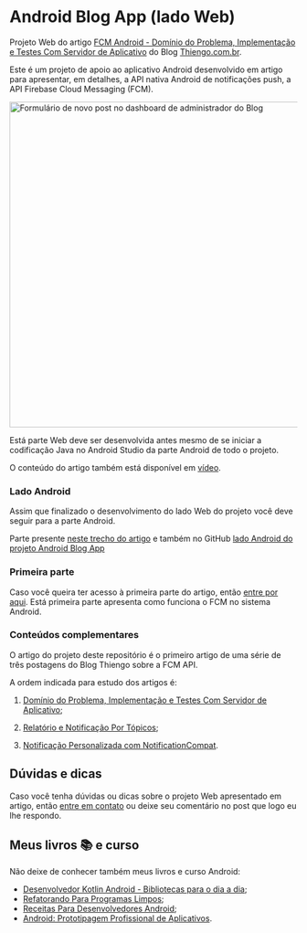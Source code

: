 # Android Blog App (lado Web)

Projeto Web do artigo [FCM Android - Domínio do Problema, Implementação e Testes Com Servidor de Aplicativo](https://www.thiengo.com.br/fcm-android-dominio-do-problema-implementacao-e-testes-com-servidor-de-aplicativo-parte-1#title-02) do Blog [Thiengo.com.br](https://www.thiengo.com.br).

Este é um projeto de apoio ao aplicativo Android desenvolvido em artigo para apresentar, em detalhes, a API nativa Android de notificações push, a API Firebase Cloud Messaging (FCM).

<img src="https://www.thiengo.com.br/img/post/normal/nnlpkibnlumpti5s0ird35kpu58a25cebcca1087a5d4e5725cef4aee43.jpg" width="570" alt="Formulário de novo post no dashboard de administrador do Blog">

Está parte Web deve ser desenvolvida antes mesmo de se iniciar a codificação Java no Android Studio da parte Android de todo o projeto.

O conteúdo do artigo também está disponível em [vídeo](https://www.thiengo.com.br/fcm-android-dominio-do-problema-implementacao-e-testes-com-servidor-de-aplicativo-parte-1#title-30).

### Lado Android

Assim que finalizado o desenvolvimento do lado Web do projeto você deve seguir para a parte Android.

Parte presente [neste trecho do artigo](https://www.thiengo.com.br/fcm-android-dominio-do-problema-implementacao-e-testes-com-servidor-de-aplicativo-parte-1#title-13) e também no GitHub [lado Android do projeto Android Blog App](https://github.com/viniciusthiengo/AndroidBlogApp)

### Primeira parte

Caso você queira ter acesso à primeira parte do artigo, então [entre por aqui](https://www.thiengo.com.br/fcm-android-dominio-do-problema-implementacao-e-testes-com-servidor-de-aplicativo-parte-1#title-01). Está primeira parte apresenta como funciona o FCM no sistema Android.

### Conteúdos complementares

O artigo do projeto deste repositório é o primeiro artigo de uma série de três postagens do Blog Thiengo sobre a FCM API.

A ordem indicada para estudo dos artigos é:

1. [Domínio do Problema, Implementação e Testes Com Servidor de Aplicativo](https://www.thiengo.com.br/fcm-android-dominio-do-problema-implementacao-e-testes-com-servidor-de-aplicativo-parte-1);

2. [Relatório e Notificação Por Tópicos](https://www.thiengo.com.br/fcm-android-relatorio-e-notificacao-por-topicos-parte-2);

3. [Notificação Personalizada com NotificationCompat](https://www.thiengo.com.br/fcm-android-notificacao-personalizada-com-notificationcompat-parte-3).

## Dúvidas e dicas

Caso você tenha dúvidas ou dicas sobre o projeto Web apresentado em artigo, então [entre em contato](https://www.thiengo.com.br/contato) ou deixe seu comentário no post que logo eu lhe respondo.

## Meus livros 📚 e curso

Não deixe de conhecer também meus livros e curso Android:

- [Desenvolvedor Kotlin Android - Bibliotecas para o dia a dia](https://www.thiengo.com.br/livro-desenvolvedor-kotlin-android);
- [Refatorando Para Programas Limpos](https://www.thiengo.com.br/livro-refatorando-para-programas-limpos);
- [Receitas Para Desenvolvedores Android](https://www.thiengo.com.br/livro-receitas-para-desenvolvedores-android);
- [Android: Prototipagem Profissional de Aplicativos](https://www.udemy.com/course/android-prototipagem-profissional-de-aplicativos/?locale=pt_BR&persist_locale=).
